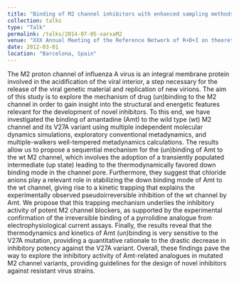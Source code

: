 ```yaml
---
title: "Binding of M2 channel inhibitors with enhanced sampling methods"
collection: talks
type: "Talk"
permalink: /talks/2014-07-05-xarxaM2
venue: "XXX Annual Meeting of the Reference Network of R+D+I on theoretical and Computational Chemistry"
date: 2012-03-01
location: "Barcelona, Spain"
---
```


The M2 proton channel of influenza A virus is an integral membrane protein involved in the acidification of the viral interior, a step necessary for the release of the viral genetic material and replication of new virions. The aim of this study is to explore the mechanism of drug (un)binding to the M2 channel in order to gain insight into the structural and energetic features relevant for the development of novel inhibitors. To this end, we have investigated the binding of amantadine (Amt) to the wild type (wt) M2 channel and its V27A variant using multiple independent molecular dynamics simulations, exploratory conventional metadynamics, and multiple-walkers well-tempered metadynamics calculations. The results allow us to propose a sequential mechanism for the (un)binding of Amt to the wt M2 channel, which involves the adoption of a transiently populated intermediate (up state) leading to the thermodynamically favored down binding mode in the channel pore. Furthermore, they suggest that chloride anions play a relevant role in stabilizing the down binding mode of Amt to the wt channel, giving rise to a kinetic trapping that explains the experimentally observed pseudoirreversible inhibition of the wt channel by Amt. We propose that this trapping mechanism underlies the inhibitory activity of potent M2 channel blockers, as supported by the experimental confirmation of the irreversible binding of a pyrrolidine analogue from electrophysiological current assays. Finally, the results reveal that the thermodynamics and kinetics of Amt (un)binding is very sensitive to the V27A mutation, providing a quantitative rationale to the drastic decrease in inhibitory potency against the V27A variant. Overall, these findings pave the way to explore the inhibitory activity of Amt-related analogues in mutated M2 channel variants, providing guidelines for the design of novel inhibitors against resistant virus strains.
